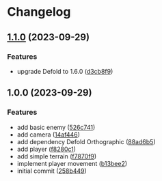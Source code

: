 # Changelog

## [1.1.0](https://github.com/myopic-design/defold-survivors/compare/1.0.0...1.1.0) (2023-09-29)


### Features

* upgrade Defold to 1.6.0 ([d3cb8f9](https://github.com/myopic-design/defold-survivors/commit/d3cb8f9b544715f715e6dd28d6db80536cc304ad))

## 1.0.0 (2023-09-29)


### Features

* add basic enemy ([526c741](https://github.com/myopic-design/defold-survivors/commit/526c741bbca1a51bf897f7424122b89e8f28a9ab))
* add camera ([14af446](https://github.com/myopic-design/defold-survivors/commit/14af4461018a823449a91409abd70d87c20e6086))
* add dependency Defold Orthographic ([88ad6b5](https://github.com/myopic-design/defold-survivors/commit/88ad6b592456c3cbbf55b443d923b5ff3531301a))
* add player ([f8280c1](https://github.com/myopic-design/defold-survivors/commit/f8280c1380e5df4cff5dbd286121494f22185a6d))
* add simple terrain ([f7870f9](https://github.com/myopic-design/defold-survivors/commit/f7870f9c392f82ec801967e3e54b92b6b8e182b1))
* implement player movement ([b13bee2](https://github.com/myopic-design/defold-survivors/commit/b13bee2ab35bfd747eb4b46907b71ad47058981c))
* initial commit ([258b449](https://github.com/myopic-design/defold-survivors/commit/258b4494faae5d933da91dcff986f43614b736e3))
